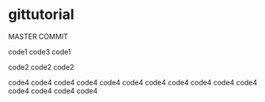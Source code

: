 # gittutorial

MASTER COMMIT

code1
code3
code1

code2
code2
code2

code4
code4
code4
code4
code4
code4
code4
code4
code4
code4
code4
code4
code4
code4
code4